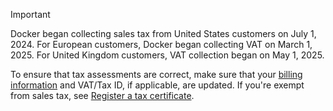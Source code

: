 > [!IMPORTANT]
>
> Docker began collecting sales tax from United States customers on July 1, 2024.
> For European customers, Docker began collecting VAT on March 1, 2025.
> For United Kingdom customers, VAT collection began on May 1, 2025.
>
> To ensure that tax assessments are correct, make sure that your
[billing information](/billing/details/) and VAT/Tax ID, if applicable, are
updated. If you're exempt from sales tax, see
[Register a tax certificate](/billing/tax-certificate/).
